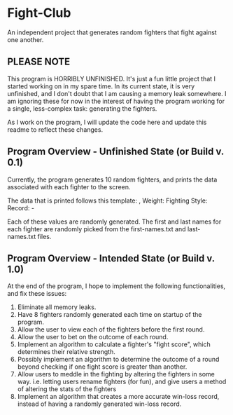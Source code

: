 # Fight-Club
An independent project that generates random fighters that fight against one another.

PLEASE NOTE
---
This program is HORRIBLY UNFINISHED. It's just a fun little project that I started working on in my spare time. In its current state,
it is very unfinished, and I don't doubt that I am causing a memory leak somewhere. I am ignoring these for now in the interest of having the program working for a single, less-complex task: generating the fighters.

As I work on the program, I will update the code here and update this readme to reflect these changes.

Program Overview - Unfinished State (or Build v. 0.1)
---
Currently, the program generates 10 random fighters, and prints the data associated with each fighter to the screen.

The data that is printed follows this template:
<first name> <last name>, <age>
Weight: <weight>
Fighting Style: <fighting style>
Record: <wins>-<losses>

Each of these values are randomly generated. The first and last names for each fighter are randomly picked from the first-names.txt and
last-names.txt files.

Program Overview - Intended State (or Build v. 1.0)
---
At the end of the program, I hope to implement the following functionalities, and fix these issues:

1. Eliminate all memory leaks.
2. Have 8 fighters randomly generated each time on startup of the program.
3. Allow the user to view each of the fighters before the first round.
4. Allow the user to bet on the outcome of each round.
5. Implement an algorithm to calculate a fighter's "fight score", which determines their relative strength.
6. Possibly implement an algorithm to determine the outcome of a round beyond checking if one fight score is greater than another.
7. Allow users to meddle in the fighting by altering the fighters in some way. i.e. letting users rename fighters (for fun), and give users a method of altering the stats of the fighters
8. Implement an algorithm that creates a more accurate win-loss record, instead of having a randomly generated win-loss record.
